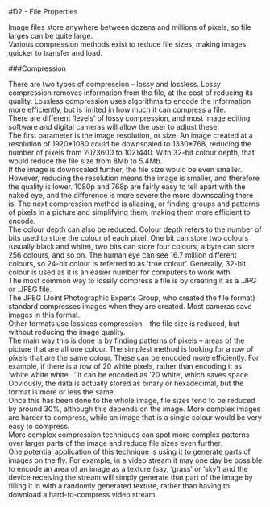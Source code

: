 #D2 - File Properties
Image files store anywhere between dozens and millions of pixels, so file larges can be quite large.  
Various compression methods exist to reduce file sizes, making images quicker to transfer and load.
###Compression
There are two types of compression – lossy and lossless. Lossy compression removes information from the file, at the cost of reducing its quality. Lossless compression uses algorithms to encode the information more efficiently, but is limited in how much it can compress a file.  
There are different ‘levels’ of lossy compression, and most image editing software and digital cameras will allow the user to adjust these.   
The first parameter is the image resolution, or size. An image created at a resolution of 1920\*1080 could be downscaled to 1330*768, reducing the number of pixels from 2073600 to 1021440. With 32-bit colour depth, that would reduce the file size from 8Mb to 5.4Mb.  
If the image is downscaled further, the file size would be even smaller.  
However, reducing the resolution means the image is smaller, and therefore the quality is lower. 1080p and 768p are fairly easy to tell apart with the naked eye, and the difference is more severe the more downscaling there is.The next compression method is aliasing, or finding groups and patterns of pixels in a picture and simplifying them, making them more efficient to encode.  
The colour depth can also be reduced. Colour depth refers to the number of bits used to store the colour of each pixel. One bit can store two colours (usually black and white), two bits can store four colours, a byte can store 256 colours, and so on. The human eye can see 16.7 million different colours, so 24-bit colour is referred to as ‘true colour’. Generally, 32-bit colour is used as it is an easier number for computers to work with.  
The most common way to lossily compress a file is by creating it as a .JPG or .JPEG file.  
The JPEG (Joint Photographic Experts Group, who created the file format) standard compresses images when they are created. Most cameras save images in this format.  
Other formats use lossless compression – the file size is reduced, but without reducing the image quality.  
The main way this is done is by finding patterns of pixels – areas of the picture that are all one colour. The simplest method is looking for a row of pixels that are the same colour.These can be encoded more efficiently. For example, if there is a row of 20 white pixels, rather than encoding it as ‘white white white…’ it can be encoded as ’20 white’, which saves space. Obviously, the data is actually stored as binary or hexadecimal, but the format is more or less the same.  
Once this has been done to the whole image, file sizes tend to be reduced by around 30%, although this depends on the image. More complex images are harder to compress, while an image that is a single colour would be very easy to compress.  
More complex compression techniques can spot more complex patterns over larger parts of the image and reduce file sizes even further.  
One potential application of this technique is using it to generate parts of images on the fly. For example, in a video stream it may one day be possible to encode an area of an image as a texture (say, ‘grass’ or ‘sky’) and the device receiving the stream will simply generate that part of the image by filling it in with a randomly generated texture, rather than having to download a hard-to-compress video stream.